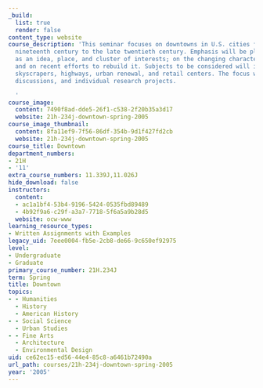 ```yaml
---
_build:
  list: true
  render: false
content_type: website
course_description: 'This seminar focuses on downtowns in U.S. cities from the late
  nineteenth century to the late twentieth century. Emphasis will be placed on downtown
  as an idea, place, and cluster of interests; on the changing character of downtown;
  and on recent efforts to rebuild it. Subjects to be considered will include subways,
  skyscrapers, highways, urban renewal, and retail centers. The focus will be on readings,
  discussions, and individual research projects.

  '
course_image:
  content: 7490f8ad-dde5-26f1-c538-2f20b35a3d17
  website: 21h-234j-downtown-spring-2005
course_image_thumbnail:
  content: 8fa11ef9-7f56-86df-354b-9d1f427fd2cb
  website: 21h-234j-downtown-spring-2005
course_title: Downtown
department_numbers:
- 21H
- '11'
extra_course_numbers: 11.339J,11.026J
hide_download: false
instructors:
  content:
  - ac1a1bf4-53b4-9196-5424-0535fbd89489
  - 4b92f9a6-c29f-a3a7-7718-5f6a5a9b28d5
  website: ocw-www
learning_resource_types:
- Written Assignments with Examples
legacy_uid: 7eee0004-fb5e-2cb8-de66-9c650ef92975
level:
- Undergraduate
- Graduate
primary_course_number: 21H.234J
term: Spring
title: Downtown
topics:
- - Humanities
  - History
  - American History
- - Social Science
  - Urban Studies
- - Fine Arts
  - Architecture
  - Environmental Design
uid: ce62ec15-ed56-44e4-85c8-a6461b72490a
url_path: courses/21h-234j-downtown-spring-2005
year: '2005'
---
```

